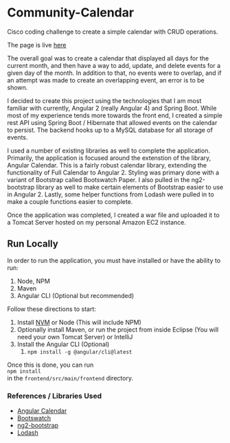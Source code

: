# Community-Calendar
Cisco coding challenge to create a simple calendar with CRUD operations. 

The page is live [here](http://ec2-52-54-85-216.compute-1.amazonaws.com:8080/CalendarApp/)

The overall goal was to create a calendar that displayed all days for the current month, and then have a way to add, update, and delete events for a given day of the month. In addition to that, no events were to overlap, and if an attempt was made to create an overlapping event, an error is to be shown. 

I decided to create this project using the technologies that I am most familiar with currently, Angular 2 (really Angular 4) and Spring Boot. While most of my experience tends more towards the front end, I created a simple rest API using Spring Boot / Hibernate that allowed events on the calendar to persist. The backend hooks up to a MySQL database for all storage of events. 

I used a number of existing libraries as well to complete the application. Primarily, the application is focused around the extenstion of the library, Angular Calendar. This is a fairly robust calendar library, extending the functionality of Full Calendar to Angular 2. Styling was primary done with a variant of Bootstrap called Bootswatch Paper. I also pulled in the ng2-bootstrap library as well to make certain elements of Bootstrap easier to use in Angular 2. Lastly, some helper functions from Lodash were pulled in to make a couple functions easier to complete.

Once the application was completed, I created a war file and uploaded it to a Tomcat Server hosted on my personal Amazon EC2 instance. 

## Run Locally

In order to run the application, you must have installed or have the ability to run:

1. Node, NPM
2. Maven
3. Angular CLI (Optional but recommended)

Follow these directions to start:

1. Install [NVM](https://github.com/creationix/nvm#install-script) or Node (This will include NPM)
2. Optionally install Maven, or run the project from inside Eclipse (You will need your own Tomcat Server) or IntelliJ
3. Install the Angular CLI (Optional)
   1. `npm install -g @angular/cli@latest`

Once this is done, you can run  
`npm install`  
in the
`frontend/src/main/frontend`
directory.

### References / Libraries Used
- [Angular Calendar](https://mattlewis92.github.io/angular-calendar/#/kitchen-sink)
- [Bootswatch](https://bootswatch.com/)
- [ng2-bootstrap](http://valor-software.com/ngx-bootstrap/#/)
- [Lodash](https://lodash.com/)
